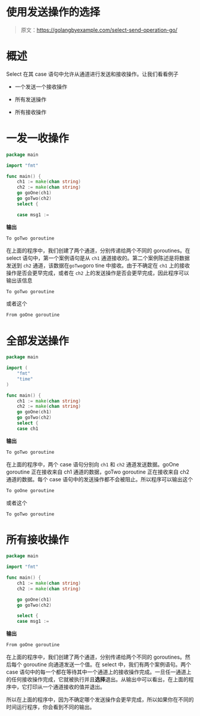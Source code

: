 # 使用发送操作的选择

> 原文：<https://golangbyexample.com/select-send-operation-go/>

# **概述**

Select 在其 case 语句中允许从通道进行发送和接收操作。让我们看看例子

*   一个发送一个接收操作

*   所有发送操作

*   所有接收操作

# **一发一收操作**

```go
package main

import "fmt"

func main() {
    ch1 := make(chan string)
    ch2 := make(chan string)
    go goOne(ch1)
    go goTwo(ch2)
    select {

    case msg1 := 
```

**输出**

```go
To goTwo goroutine
```

在上面的程序中，我们创建了两个通道，分别传递给两个不同的 goroutines。在 select 语句中，第一个案例语句是从 `ch1` 通道接收的。第二个案例陈述是将数据发送到 `ch2` 通道，该数据在`goTwo`goro tine 中接收。由于不确定在 `ch1` 上的接收操作是否会更早完成，或者在 `ch2` 上的发送操作是否会更早完成，因此程序可以输出该信息

```go
To goTwo goroutine
```

或者这个

```go
From goOne goroutine
```

# **全部发送操作**

```go
package main

import (
    "fmt"
    "time"
)

func main() {
    ch1 := make(chan string)
    ch2 := make(chan string)
    go goOne(ch1)
    go goTwo(ch2)
    select {
    case ch1 
```

**输出**

```go
To goTwo goroutine
```

在上面的程序中，两个 case 语句分别向 `ch1` 和 `ch2` 通道发送数据。goOne goroutine 正在接收来自 ch1 通道的数据，goTwo goroutine 正在接收来自 ch2 通道的数据。每个 case 语句中的发送操作都不会被阻止。所以程序可以输出这个

```go
To goOne goroutine
```

或者这个

```go
To goTwo goroutine
```

# **所有接收操作**

```go
package main

import "fmt"

func main() {
    ch1 := make(chan string)
    ch2 := make(chan string)

    go goOne(ch1)
    go goTwo(ch2)

    select {
    case msg1 := 
```

**输出**

```go
From goOne goroutine
```

在上面的程序中，我们创建了两个通道，分别传递给两个不同的 goroutines。然后每个 goroutine 向通道发送一个值。在 select 中，我们有两个案例语句。两个 case 语句中的每一个都在等待其中一个通道上的接收操作完成。一旦任一通道上的任何接收操作完成，它就被执行并且**选择**退出。从输出中可以看出，在上面的程序中，它打印从一个通道接收的值并退出。

所以在上面的程序中，因为不确定哪个发送操作会更早完成，所以如果你在不同的时间运行程序，你会看到不同的输出。